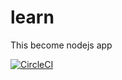 # learn
This become nodejs app



[![CircleCI](https://img.shields.io/circleci/project/github/airdata/learn.svg)](https://circleci.com/gh/airdata/learn )